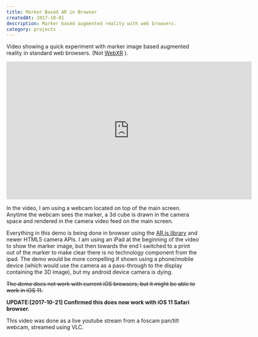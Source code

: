 ```yaml
---
title: Marker Based AR in Browser
createdAt: 2017-10-01
description: Marker based augmented reality with web browsers.
category: projects
---
```


<p>
  Video showing a quick experiment with marker image based augmented reality in standard web browsers. (Not
  <a href="https://www.w3.org/TR/webxr/">WebXR</a>
  ).
</p>
<div class="video-responsive">
  <iframe
    allowfullscreen
    frameborder="0"
    height="360"
    src="https://www.youtube.com/embed/8XcD83H0agE?feature=oembed"
    width="640"
  ></iframe>
</div>
<p>
  In the video, I am using a webcam located on top of the main screen. Anytime the webcam sees the marker, a 3d cube
  is drawn in the camera space and rendered in the camera video feed on the main screen.
</p>
<p>
  Everything in this demo is being done in browser using the
  <a href="https://github.com/jeromeetienne/AR.js">AR.js library</a>
  and newer HTML5 camera APIs. I am using an iPad at the beginning of the video to show the marker image, but then
  towards the end I switched to a print out of the marker to make clear there is no technology component from the
  ipad. The demo would be more compelling if shown using a phone/mobile device (which would use the camera as a
  pass-through to the display containing the 3D image), but my android device camera is dying.
</p>
<p>
  <del>The demo does not work with current iOS browsers, but it might be able to work in iOS 11.</del>
</p>
<p>
  <strong>UPDATE:[2017-10-21] Confirmed this does now work with iOS 11 Safari browser. </strong>
</p>
<p>This video was done as a live youtube stream from a foscam pan/tilt webcam, streamed using VLC.</p>
